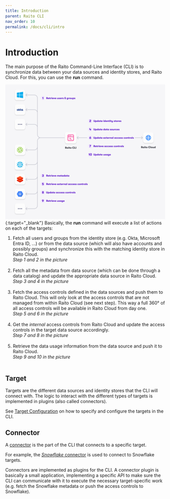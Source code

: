 ```yaml
---
title: Introduction
parent: Raito CLI
nav_order: 10
permalink: /docs/cli/intro
---
```

# Introduction
The main purpose of the Raito Command-Line Interface (CLI) is to synchronize data between your data sources and identity stores, and Raito Cloud. For this, you can use the **run** command.

[![CLI GitOps Overview](/assets/images/raito-integration-overview.png)](/assets/images/raito-integration-overview.png){:target="_blank"}
Basically, the **run** command will execute a list of actions on each of the targets:
1. Fetch all users and groups from the identity store (e.g. Okta, Microsoft Entra ID, ...) or from the data source (which will also have accounts and possibly groups) and synchronize this with the matching identity store in Raito Cloud.<br>
*Step 1 and 2 in the picture*<br><br>
2. Fetch all the metadata from data source (which can be done through a data catalog) and update the appropriate data source in Raito Cloud.<br>
*Step 3 and 4 in the picture*<br><br>
3. Fetch the access controls defined in the data sources and push them to Raito Cloud. This will only look at the access controls that are not managed from within Raito Cloud (see next step). This way a full 360° of all access controls will be available in Raito Cloud from day one.<br>
*Step 5 and 6 in the picture*<br><br>
4. Get the *internal* access controls from Raito Cloud and update the access controls in the target data source accordingly.<br>
*Step 7 and 8 in the picture*<br><br>
5. Retrieve the data usage information from the data source and push it to Raito Cloud.<br>
*Step 9 and 10 in the picture*<br><br>

## Target
Targets are the different data sources and identity stores that the CLI will connect with. The logic to interact with the different types of targets is implemented in plugins (also called connectors).
 
See [Target Configuration](/docs/cli/configuration#targets) on how to specify and configure the targets in the CLI.

## Connector
A [connector](/docs/cli/connectors) is the part of the CLI that connects to a specific target.

For example, the [*Snowflake* connector](/docs/cli/connectors/snowflake) is used to connect to Snowflake targets.

Connectors are implemented as plugins for the CLI. A connector plugin is basically a small application, implementing a specific API to make sure the CLI can communicate with it to execute the necessary target-specific work (e.g. fetch the Snowflake metadata or push the access controls to Snowflake).
